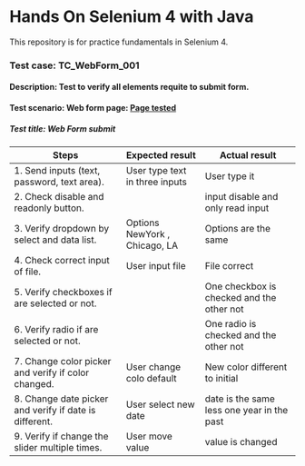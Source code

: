 # Hands On Selenium 4 with Java

This repository is for practice fundamentals in Selenium 4.


### Test case: TC_WebForm_001
#### Description: Test to verify all elements requite to submit form.
#### Test scenario: Web form page: [Page tested](https://bonigarcia.dev/selenium-webdriver-java/web-form.html)
##### Test title: Web Form submit


| Steps                                                  | Expected result                | Actual result                              |
|--------------------------------------------------------|--------------------------------|--------------------------------------------|
| 1. Send inputs (text, password, text area).            | User type text in three inputs | User type it                               |
| 2. Check disable and readonly button.                  |                                | input disable and only read input          |
| 3. Verify dropdown by select and data list.            | Options NewYork , Chicago, LA  | Options are the same                       |
| 4. Check correct input of file.                        | User input file                | File correct                               |
| 5. Verify checkboxes if are selected or not.           |                                | One checkbox is checked and the other not  |
| 6. Verify radio if are selected or not.                |                                | One radio is checked and the other not     |
| 7. Change color picker and verify if color changed.    | User change colo default       | New color different to initial             |
| 8. Change date picker and verify if date is different. | User select new date           | date is the same less one year in the past |
| 9. Verify if change the slider multiple times.         | User move value                | value is changed                           |

